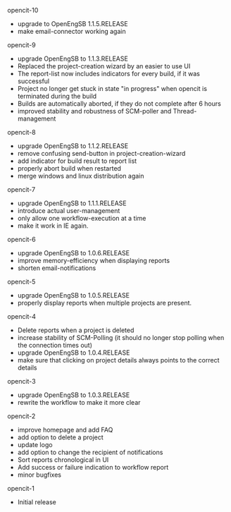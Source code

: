 opencit-10
  * upgrade to OpenEngSB 1.1.5.RELEASE
  * make email-connector working again

opencit-9
  * upgrade OpenEngSB to 1.1.3.RELEASE
  * Replaced the project-creation wizard by an easier to use UI
  * The report-list now includes indicators for every build, if it was successful
  * Project no longer get stuck in state "in progress" when opencit is terminated during the build
  * Builds are automatically aborted, if they do not complete after 6 hours
  * improved stability and robustness of SCM-poller and Thread-management

opencit-8
  * upgrade OpenEngSB to 1.1.2.RELEASE
  * remove confusing send-button in project-creation-wizard
  * add indicator for build result to report list
  * properly abort build when restarted
  * merge windows and linux distribution again

opencit-7
  * upgrade OpenEngSB to 1.1.1.RELEASE
  * introduce actual user-management
  * only allow one workflow-execution at a time
  * make it work in IE again.

opencit-6
  * upgrade OpenEngSB to 1.0.6.RELEASE
  * improve memory-efficiency when displaying reports
  * shorten email-notifications

opencit-5
  * upgrade OpenEngSB to 1.0.5.RELEASE
  * properly display reports when multiple projects are present.

opencit-4
  * Delete reports when a project is deleted
  * increase stability of SCM-Polling (it should no longer stop polling when the connection times out)
  * upgrade OpenEngSB to 1.0.4.RELEASE
  * make sure that clicking on project details always points to the correct details

opencit-3
  * upgrade OpenEngSB to 1.0.3.RELEASE
  * rewrite the workflow to make it more clear

opencit-2
  * improve homepage and add FAQ
  * add option to delete a project
  * update logo
  * add option to change the recipient of notifications
  * Sort reports chronological in UI
  * Add success or failure indication to workflow report
  * minor bugfixes

opencit-1
  * Initial release